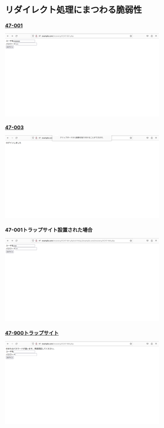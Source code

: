 #  リダイレクト処理にまつわる脆弱性  
  
### [47-001](./47-001.php)  
![47-001正常の画像](../images/47-001_php_ok.png)  
### [47-003](./47-003.php)  
![47-003の画像](../images/47-003_php.png)  
### 47-001トラップサイト設置された場合    
![47-001トラップ](../images/47-001_php_false.png)  
### [47-900トラップサイト](./47-900.php)  
![47-900](../images/47-900_trap_php.png)  
